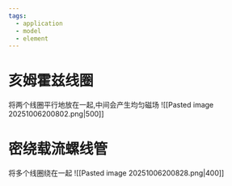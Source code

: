 ```yaml
---
tags:
  - application
  - model
  - element
---
```

# 亥姆霍兹线圈
将两个线圈平行地放在一起,中间会产生均匀磁场
![[Pasted image 20251006200802.png|500]]


# 密绕载流螺线管
将多个线圈绕在一起
![[Pasted image 20251006200828.png|400]]

